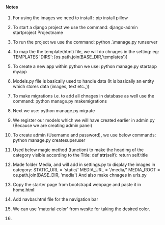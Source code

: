 #### Notes
1. For using the images we need to install : pip install pillow
2. To start a django project we use the command: django-admin startproject Projectname
3. To run the project we use the command: python .\manage.py runserver
4. To map the the template(html) file, we will do chnages in the setting:
eg: 
    TEMPLATES
        'DIRS': [os.path.join(BASE_DIR,'templates')]
5. To create a new app within python we use: python manage.py startapp myapp
6. Models.py file is basically used to handle data (It is basically an entity which stores data (images, text etc.,))
7. To make migrations i.e. to add all chnages in database as well use the command: python manage.py makemigrations
8. Next we use: python manage.py migrate
9. We register our models which we will have created earlier in admin.py (Because we are creating admin panel)
10. To create admin (Username and password), we use below commands:
    python manage.py createsuperuser
11. Used below magic  method (function) to make the heading of the category visible according to the Title:
        def __str__(self):
        return self.title

12. Made folder Media, and will add in settings.py to display the images in category:
STATIC_URL = 'static/'
MEDIA_URL = '/media/'
MEDIA_ROOT = os.path.join(BASE_DIR, 'media')
 And also make chnages in urls.py

13. Copy the starter page from bootstrap4 webpage and paste it in home.html
14. Add navbar.html file for the navigation bar
15. We can use 'material color' from wesite for taking the desired color.
16. 
